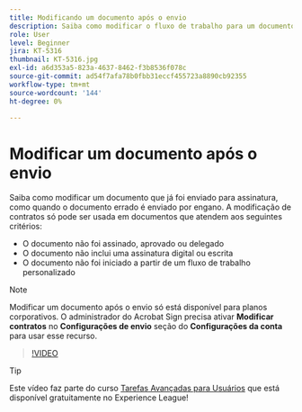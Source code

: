 ```yaml
---
title: Modificando um documento após o envio
description: Saiba como modificar o fluxo de trabalho para um documento que já está em andamento
role: User
level: Beginner
jira: KT-5316
thumbnail: KT-5316.jpg
exl-id: a6d353a5-823a-4637-8462-f3b8536f078c
source-git-commit: ad54f7afa78b0fbb31eccf455723a8890cb92355
workflow-type: tm+mt
source-wordcount: '144'
ht-degree: 0%

---
```


# Modificar um documento após o envio

Saiba como modificar um documento que já foi enviado para assinatura, como quando o documento errado é enviado por engano. A modificação de contratos só pode ser usada em documentos que atendem aos seguintes critérios:

* O documento não foi assinado, aprovado ou delegado
* O documento não inclui uma assinatura digital ou escrita
* O documento não foi iniciado a partir de um fluxo de trabalho personalizado


>[!NOTE]
>
>Modificar um documento após o envio só está disponível para planos corporativos. O administrador do Acrobat Sign precisa ativar **Modificar contratos** no **Configurações de envio** seção do **Configurações da conta** para usar esse recurso.

>[!VIDEO](https://video.tv.adobe.com/v/342299?quality=12&learn=on&hidetitle=true)

>[!TIP]
>
>Este vídeo faz parte do curso [Tarefas Avançadas para Usuários](https://experienceleague.adobe.com/?recommended=Sign-U-1-2020.3) que está disponível gratuitamente no Experience League!

